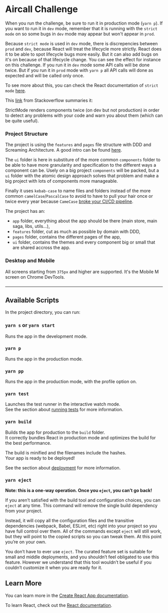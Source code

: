 # Aircall Challenge

When you run the challenge, be sure to run it in production mode (`yarn p`). If you want to run it in `dev` mode, remember that it is running with the `strict mode` on so some bugs in `dev` mode may appear but won't appear in `prod`.

Because `strict mode` is used in `dev` mode, there is discrepencies between `prod` and `dev`, because React will treat the lifecycle more strictly. React does it to be able to spot lifecycle bugs more easily. But it can also add bugs on it's on because of that lifecycle change. You can see the effect for instance on this challenge. If you run it in `dev` mode some API calls will be done twice. But if you run it in `prod` mode with `yarn p` all API calls will done as expected and will be called only once.

To see more about this, you can check the React documentation of `strict mode` [here](https://reactjs.org/docs/strict-mode.html).

This [link](https://stackoverflow.com/a/60619061) from Stackoverflow summaries it:

StrictMode renders components twice (on dev but not production) in order to detect any problems with your code and warn you about them (which can be quite useful).


### Project Structure
The project is using the `features` and `pages` file structure with DDD and Screaming Architecture. A good intro can be found [here](https://profy.dev/article/react-folder-structure#discussion-feature-driven-folder-structure-and-screaming-architecture).

The `ui` folder is here in substiture of the more common `components` folder to be able to have more granularity and specification to the different ways a component can be. Usely on a big project `components` will be packed, but a `ui` folder with the atomic design approach solves that problem and make a big project with lots of components more manageable.

Finally it uses `kebab-case` to name files and folders instead of the more common `camelCase`/`PascalCase` to avoid to have to pull your hair once or twice every year because `CameCase` [broke your CI/CD pipeline](https://twitter.com/kentcdodds/status/1249870276688371713).

The project has an:

- `app` folder, everything about the app should be there (main store, main saga, libs, utils...),
- `features` folder, cut as much as possible by domain with DDD,
- `pages` folder, contains the different pages of the app,
- `ui` folder, contains the themes and every component big or small that are shared accross the app.

### Desktop and Mobile
All screens starting from `375px` and higher are supported. It's the Mobile M screen on Chrome DevTools.

### 

----

## Available Scripts

In the project directory, you can run:

### `yarn s` or `yarn start`

Runs the app in the development mode.

### `yarn p`
Runs the app in the production mode.

### `yarn pp`
Runs the app in the production mode, with the profile option on.

### `yarn test`

Launches the test runner in the interactive watch mode.\
See the section about [running tests](https://facebook.github.io/create-react-app/docs/running-tests) for more information.

### `yarn build`

Builds the app for production to the `build` folder.\
It correctly bundles React in production mode and optimizes the build for the best performance.

The build is minified and the filenames include the hashes.\
Your app is ready to be deployed!

See the section about [deployment](https://facebook.github.io/create-react-app/docs/deployment) for more information.

### `yarn eject`

**Note: this is a one-way operation. Once you `eject`, you can’t go back!**

If you aren’t satisfied with the build tool and configuration choices, you can `eject` at any time. This command will remove the single build dependency from your project.

Instead, it will copy all the configuration files and the transitive dependencies (webpack, Babel, ESLint, etc) right into your project so you have full control over them. All of the commands except `eject` will still work, but they will point to the copied scripts so you can tweak them. At this point you’re on your own.

You don’t have to ever use `eject`. The curated feature set is suitable for small and middle deployments, and you shouldn’t feel obligated to use this feature. However we understand that this tool wouldn’t be useful if you couldn’t customize it when you are ready for it.

## Learn More

You can learn more in the [Create React App documentation](https://facebook.github.io/create-react-app/docs/getting-started).

To learn React, check out the [React documentation](https://reactjs.org/).
